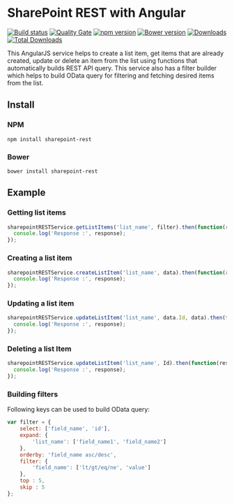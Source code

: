 # SharePoint REST with Angular

[![Build status](https://api.travis-ci.org/VijayaSankarN/sharepoint-rest.svg?branch=master)](https://travis-ci.org/VijayaSankarN/sharepoint-rest) 
[![Quality Gate](https://sonarcloud.io/api/badges/gate?key=sharepoint-rest)](https://sonarcloud.io/dashboard/index/sharepoint-rest)
[![npm version](https://badge.fury.io/js/sharepoint-rest.svg)](https://badge.fury.io/js/sharepoint-rest)
[![Bower version](https://badge.fury.io/bo/sharepoint-rest.svg)](https://badge.fury.io/bo/sharepoint-rest)
[![Downloads](https://img.shields.io/npm/dm/sharepoint-rest.svg)](https://www.npmjs.com/package/sharepoint-rest)
[![Total Downloads](https://img.shields.io/npm/dt/sharepoint-rest.svg)](https://www.npmjs.com/package/sharepoint-rest)

This AngularJS service helps to create a list item, get items that are already created, update or delete an item from the list using functions that automatically builds REST API query. This service also has a filter builder which helps to build OData query for filtering and fetching desired items from the list.

## Install

### NPM
```
npm install sharepoint-rest
```

### Bower
```
bower install sharepoint-rest
```

## Example

### Getting list items
```Javascript
sharepointRESTService.getListItems('list_name', filter).then(function(response) {
  console.log('Response :', response);
});
```

### Creating a list item
```Javascript
sharepointRESTService.createListItem('list_name', data).then(function(response) {
  console.log('Response :', response);
});
```

### Updating a list item
```Javascript
sharepointRESTService.updateListItem('list_name', data.Id, data).then(function(response) {
  console.log('Response :', response);
});
```

### Deleting a list Item
```Javascript
sharepointRESTService.updateListItem('list_name', Id).then(function(response) {
  console.log('Response :', response);
});
```

### Building filters
Following keys can be used to build OData query:
```Javascript
var filter = {
    select: ['field_name', 'id'],
    expand: {
        'list_name': ['field_name1', 'field_name2']
    },
    orderby: 'field_name asc/desc',
    filter: {
        'field_name': ['lt/gt/eq/ne', 'value']
    },
    top : 5,
    skip : 5
};
```
